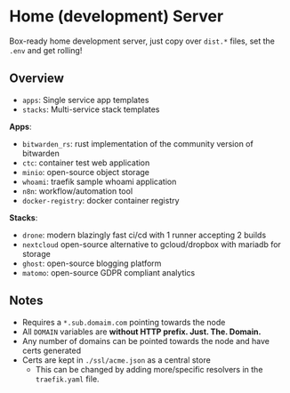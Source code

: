# Home (development) Server
Box-ready home development server, just copy over `dist.*` files, set the `.env` and get rolling!

## Overview
- `apps`: Single service app templates
- `stacks`: Multi-service stack templates

**Apps**:
- `bitwarden_rs`: rust implementation of the community version of bitwarden
- `ctc`: container test web application
- `minio`: open-source object storage
- `whoami`: traefik sample whoami application
- `n8n`: workflow/automation tool
- `docker-registry`: docker container registry
  
**Stacks**:
- `drone`: modern blazingly fast ci/cd with 1 runner accepting 2 builds
- `nextcloud` open-source alternative to gcloud/dropbox with mariadb for storage
- `ghost`: open-source blogging platform
- `matomo`: open-source GDPR compliant analytics

## Notes
- Requires a `*.sub.domaim.com` pointing towards the node
- All `DOMAIN` variables are **without HTTP prefix. Just. The. Domain.**
- Any number of domains can be pointed towards the node and have certs generated
- Certs are kept in `./ssl/acme.json` as a central store
  - This can be changed by adding more/specific resolvers in the `traefik.yaml` file.
